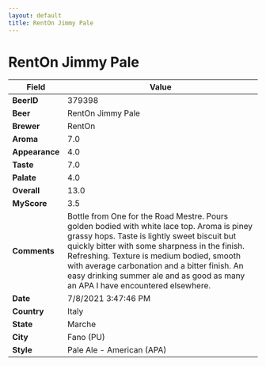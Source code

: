 ```yaml
---
layout: default
title: RentOn Jimmy Pale
---
```


# RentOn Jimmy Pale

| Field         | Value     |
|---------------|-----------|
| **BeerID** | 379398 |
| **Beer** | RentOn Jimmy Pale |
| **Brewer** | RentOn |
| **Aroma** | 7.0 |
| **Appearance** | 4.0 |
| **Taste** | 7.0 |
| **Palate** | 4.0 |
| **Overall** | 13.0 |
| **MyScore** | 3.5 |
| **Comments** | Bottle from One for the Road Mestre. Pours golden bodied with white lace top. Aroma is piney grassy hops. Taste is lightly sweet biscuit but quickly bitter with some sharpness in the finish. Refreshing. Texture is medium bodied, smooth with average carbonation and a bitter finish. An easy drinking summer ale and as good as many an APA I have encountered elsewhere. |
| **Date** | 7/8/2021 3:47:46 PM |
| **Country** | Italy |
| **State** | Marche |
| **City** | Fano &#40;PU&#41; |
| **Style** | Pale Ale - American (APA) |
